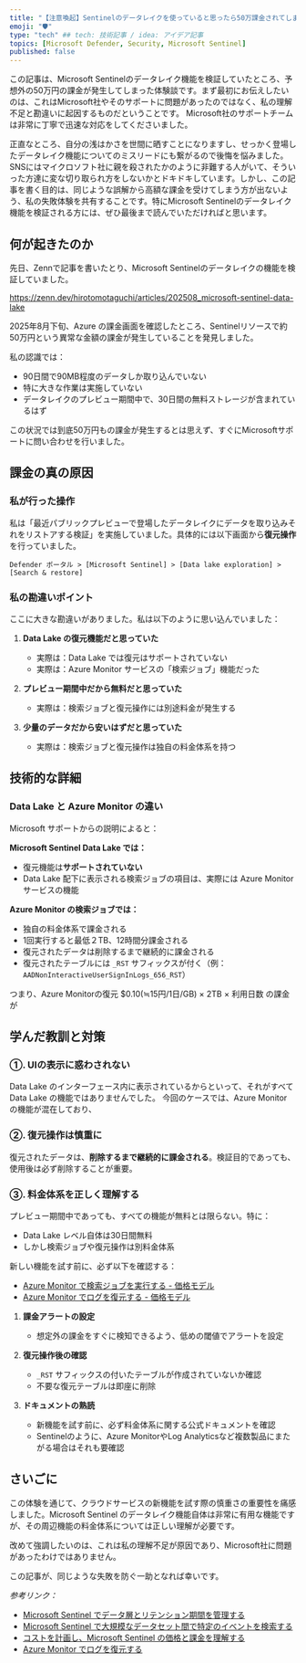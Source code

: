 ```yaml
---
title: "【注意喚起】Sentinelのデータレイクを使っていると思ったら50万課金されてしまった話"
emoji: "🛡" 
type: "tech" ## tech: 技術記事 / idea: アイデア記事
topics: [Microsoft Defender, Security, Microsoft Sentinel] 
published: false
---
```


この記事は、Microsoft Sentinelのデータレイク機能を検証していたところ、予想外の50万円の課金が発生してしまった体験談です。まず最初にお伝えしたいのは、これはMicrosoft社やそのサポートに問題があったのではなく、私の理解不足と勘違いに起因するものだということです。 Microsoft社のサポートチームは非常に丁寧で迅速な対応をしてくださいました。

正直なところ、自分の浅はかさを世間に晒すことになりますし、せっかく登場したデータレイク機能についてのミスリードにも繋がるので後悔を悩みました。SNSにはマイクロソフト社に親を殺されたかのように非難する人がいて、そういった方達に変な切り取られ方をしないかとドキドキしています。しかし、この記事を書く目的は、同じような誤解から高額な課金を受けてしまう方が出ないよう、私の失敗体験を共有することです。特にMicrosoft Sentinelのデータレイク機能を検証される方には、ぜひ最後まで読んでいただければと思います。

## 何が起きたのか

先日、Zennで記事を書いたとり、Microsoft Sentinelのデータレイクの機能を検証していました。

https://zenn.dev/hirotomotaguchi/articles/202508_microsoft-sentinel-data-lake

2025年8月下旬、Azure の課金画面を確認したところ、Sentinelリソースで約50万円という異常な金額の課金が発生していることを発見しました。

私の認識では：
- 90日間で90MB程度のデータしか取り込んでいない
- 特に大きな作業は実施していない
- データレイクのプレビュー期間中で、30日間の無料ストレージが含まれているはず

この状況では到底50万円もの課金が発生するとは思えず、すぐにMicrosoftサポートに問い合わせを行いました。

## 課金の真の原因

### 私が行った操作

私は「最近パブリックプレビューで登場したデータレイクにデータを取り込みそれをリストアする検証」を実施していました。具体的には以下画面から**復元操作**を行っていました。

```
Defender ポータル > [Microsoft Sentinel] > [Data lake exploration] > [Search & restore]
```

### 私の勘違いポイント

ここに大きな勘違いがありました。私は以下のように思い込んでいました：

1. **Data Lake の復元機能だと思っていた**
   - 実際は：Data Lake では復元はサポートされていない
   - 実際は：Azure Monitor サービスの「検索ジョブ」機能だった

2. **プレビュー期間中だから無料だと思っていた**
   - 実際は：検索ジョブと復元操作には別途料金が発生する

3. **少量のデータだから安いはずだと思っていた**
   - 実際は：検索ジョブと復元操作は独自の料金体系を持つ

## 技術的な詳細

### Data Lake と Azure Monitor の違い

Microsoft サポートからの説明によると：

**Microsoft Sentinel Data Lake では：**
- 復元機能は**サポートされていない**
- Data Lake 配下に表示される検索ジョブの項目は、実際には Azure Monitor サービスの機能

**Azure Monitor の検索ジョブでは：**
- 独自の料金体系で課金される
- 1回実行すると最低２TB、12時間分課金される
- 復元されたデータは削除するまで継続的に課金される
- 復元されたテーブルには `_RST` サフィックスが付く（例：`AADNonInteractiveUserSignInLogs_656_RST`）

つまり、Azure Monitorの復元 $0.10(≒15円/1日/GB) × 2TB × 利用日数 の課金が

## 学んだ教訓と対策

### ①. UIの表示に惑わされない

Data Lake のインターフェース内に表示されているからといって、それがすべて Data Lake の機能ではありませんでした。
今回のケースでは、Azure Monitor の機能が混在しており、

### ②. 復元操作は慎重に

復元されたデータは、**削除するまで継続的に課金される**。検証目的であっても、使用後は必ず削除することが重要。

### ③. 料金体系を正しく理解する

プレビュー期間中であっても、すべての機能が無料とは限らない。特に：
- Data Lake レベル自体は30日間無料
- しかし検索ジョブや復元操作は別料金体系

新しい機能を試す前に、必ず以下を確認する：
- [Azure Monitor で検索ジョブを実行する - 価格モデル](https://learn.microsoft.com/ja-jp/azure/azure-monitor/logs/search-jobs?tabs=portal-1%2Cportal-2#pricing-model)
- [Azure Monitor でログを復元する - 価格モデル](https://learn.microsoft.com/ja-jp/azure/azure-monitor/logs/restore?tabs=api-1#pricing-model)

1. **課金アラートの設定**
   - 想定外の課金をすぐに検知できるよう、低めの閾値でアラートを設定

2. **復元操作後の確認**
   - `_RST` サフィックスの付いたテーブルが作成されていないか確認
   - 不要な復元テーブルは即座に削除

3. **ドキュメントの熟読**
   - 新機能を試す前に、必ず料金体系に関する公式ドキュメントを確認
   - Sentinelのように、Azure MonitorやLog Analyticsなど複数製品にまたがる場合はそれも要確認

## さいごに

この体験を通じて、クラウドサービスの新機能を試す際の慎重さの重要性を痛感しました。Microsoft Sentinel のデータレイク機能自体は非常に有用な機能ですが、その周辺機能の料金体系については正しい理解が必要です。

改めて強調したいのは、これは私の理解不足が原因であり、Microsoft社に問題があったわけではありません。

この記事が、同じような失敗を防ぐ一助となれば幸いです。

*参考リンク：*
- [Microsoft Sentinel でデータ層とリテンション期間を管理する](https://learn.microsoft.com/ja-jp/azure/sentinel/manage-data-overview)
- [Microsoft Sentinel で大規模なデータセット間で特定のイベントを検索する](https://learn.microsoft.com/ja-jp/azure/sentinel/search-jobs?tabs=defender-portal)
- [コストを計画し、Microsoft Sentinel の価格と課金を理解する](https://learn.microsoft.com/ja-jp/azure/sentinel/billing)
- [Azure Monitor でログを復元する](https://learn.microsoft.com/ja-jp/azure/azure-monitor/logs/restore)
